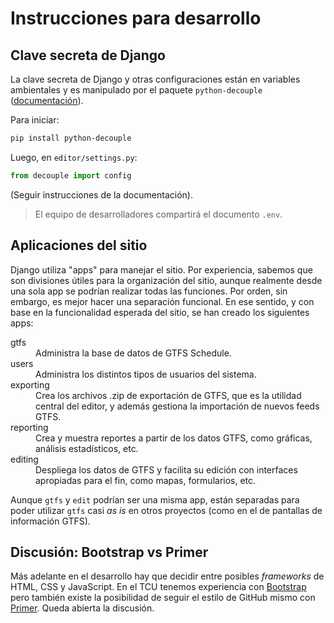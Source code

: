 # Instrucciones para desarrollo

## Clave secreta de Django

La clave secreta de Django y otras configuraciones están en variables ambientales y es manipulado por el paquete `python-decouple` ([documentación](https://pypi.org/project/python-decouple/)).

Para iniciar:

```bash
pip install python-decouple
```

Luego, en `editor/settings.py`:

```python
from decouple import config
```

(Seguir instrucciones de la documentación).

> El equipo de desarrolladores compartirá el documento `.env`.

## Aplicaciones del sitio

Django utiliza "apps" para manejar el sitio. Por experiencia, sabemos que son divisiones útiles para la organización del sitio, aunque realmente desde una sola app se podrían realizar todas las funciones. Por orden, sin embargo, es mejor hacer una separación funcional. En ese sentido, y con base en la funcionalidad esperada del sitio, se han creado los siguientes apps:

<dl>
    <dt>gtfs</dt>
    <dd>Administra la base de datos de GTFS Schedule.</dd>
    <dt>users</dt>
    <dd>Administra los distintos tipos de usuarios del sistema.</dd>
    <dt>exporting</dt>
    <dd>Crea los archivos .zip de exportación de GTFS, que es la utilidad central del editor, y además gestiona la importación de nuevos feeds GTFS.</dd>
    <dt>reporting</dt>
    <dd>Crea y muestra reportes a partir de los datos GTFS, como gráficas, análisis estadísticos, etc.</dd>
    <dt>editing</dt>
    <dd>Despliega los datos de GTFS y facilita su edición con interfaces apropiadas para el fin, como mapas, formularios, etc.</dd>
</dl>

Aunque `gtfs` y `edit` podrían ser una misma app, están separadas para poder utilizar `gtfs` casi *as is* en otros proyectos (como en el de pantallas de información GTFS).

## Discusión: Bootstrap vs Primer

Más adelante en el desarrollo hay que decidir entre posibles *frameworks* de HTML, CSS y JavaScript. En el TCU tenemos experiencia con [Bootstrap](https://getbootstrap.com/) pero también existe la posibilidad de seguir el estilo de GitHub mismo con [Primer](https://primer.style/). Queda abierta la discusión.
